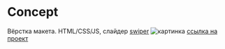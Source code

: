 # Concept
Вёрстка макета. HTML/CSS/JS, слайдер [swiper](https://swiperjs.com/)
<image src="./screen.jpg" alt="картинка">
[ссылка на проект](https://den10004.github.io/Concept)
